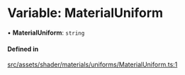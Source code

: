 # Variable: MaterialUniform

• **MaterialUniform**: `string`

#### Defined in

[src/assets/shader/materials/uniforms/MaterialUniform.ts:1](https://github.com/Orillusion/orillusion/blob/main/src/assets/shader/materials/uniforms/MaterialUniform.ts#L1)
